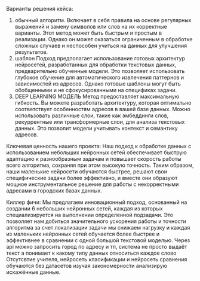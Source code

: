 Варианты решения кейса:
1) обычный алгоритм.
   Включает в себя правила на основе регулярных выражений и замену символов или слов на их корректные варианты. Этот метод может быть быстрым и  простым в реализации.
   Однако он может оказаться ограниченным в обработке сложных случаев и неспособен учиться на данных для улучшения результатов.
3) шаблон
   Подход предполагает использование готовых архитектур нейросетей, разработанных для обработки текстовых данных, предварительно обученные модели.
   Это позволяет использовать глубокое обучение для автоматического извлечения паттернов и зависимостей из адресов. Однако готовые шаблоны могут быть обобщенными и не сфокусированными на спецификах задачи.
5) DEEP LEARNING МОДЕЛЬ
    Метод предоставляет максимальную гибкость. Вы можете разработать архитектуру, которая оптимально соответствует особенностям адресов в вашей базе данных.
   Можно использовать различные слои, такие как эмбеддинги слов, рекуррентные или трансформерные слои, для анализа текстовых данных. Это позволит модели учитывать контекст и семантику адресов.
   
Ключевая ценность нашего проекта:
Наш подход к обработке данных с использованием небольших нейронных сетей обеспечивает быструю адаптацию к разнообразным задачам и повышает скорость работы всего алгоритма, сохраняя при этом высокую точность.
Таким образом, наши маленькие нейросети обучаются быстрее, решают свои специфические задачи более эффективно, и вместе они образуют мощное инструментальное решение для работы с некорректными адресами в городских базах данных.

Киллер фичи:
Мы предлагаем инновационный подход, основанный на создании 6 небольших нейронных сетей, каждая из которых специализируется на выполнении определенной подзадачи. Это позволяет нам добиться значительного ускорения работы и точности алгоритма за счет локализации задачи мы снижаем нагрузку и каждая из маленьких нейронных сетей обучается более быстрее и эффективнее в сравнении с одной большой текстовой моделью.
Через арі можно запросить город по адресу и тп, система не просто выдаёт текст а понимает к какому типу данных относиться каждое слово
Отсутсвтие учителя, нейросеть класификации и нейросеть сравнения обучаются без датасетов изучая закономерности анализирую искажённые данные.
